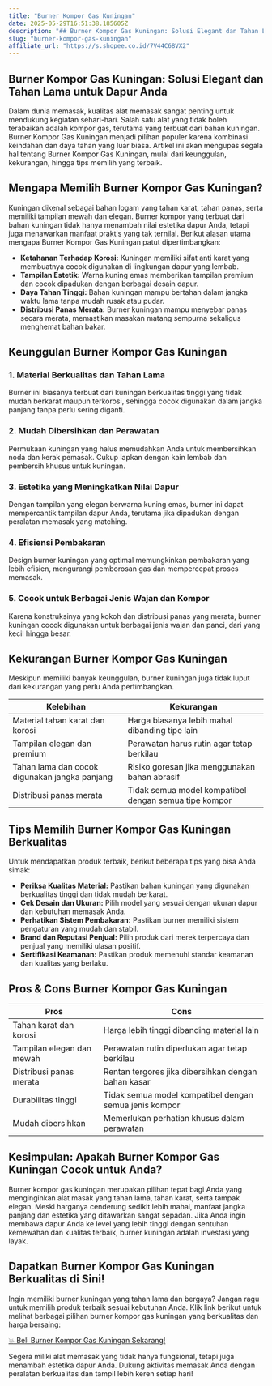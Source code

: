 ```yaml
---
title: "Burner Kompor Gas Kuningan"
date: 2025-05-29T16:51:38.185605Z
description: "## Burner Kompor Gas Kuningan: Solusi Elegant dan Tahan Lama untuk Dapur Anda..."
slug: "burner-kompor-gas-kuningan"
affiliate_url: "https://s.shopee.co.id/7V44C68VX2"
---
```

## Burner Kompor Gas Kuningan: Solusi Elegant dan Tahan Lama untuk Dapur Anda

Dalam dunia memasak, kualitas alat memasak sangat penting untuk mendukung kegiatan sehari-hari. Salah satu alat yang tidak boleh terabaikan adalah kompor gas, terutama yang terbuat dari bahan kuningan. Burner Kompor Gas Kuningan menjadi pilihan populer karena kombinasi keindahan dan daya tahan yang luar biasa. Artikel ini akan mengupas segala hal tentang Burner Kompor Gas Kuningan, mulai dari keunggulan, kekurangan, hingga tips memilih yang terbaik.

## Mengapa Memilih Burner Kompor Gas Kuningan?

Kuningan dikenal sebagai bahan logam yang tahan karat, tahan panas, serta memiliki tampilan mewah dan elegan. Burner kompor yang terbuat dari bahan kuningan tidak hanya menambah nilai estetika dapur Anda, tetapi juga menawarkan manfaat praktis yang tak ternilai. Berikut alasan utama mengapa Burner Kompor Gas Kuningan patut dipertimbangkan:

- **Ketahanan Terhadap Korosi:** Kuningan memiliki sifat anti karat yang membuatnya cocok digunakan di lingkungan dapur yang lembab.
- **Tampilan Estetik:** Warna kuning emas memberikan tampilan premium dan cocok dipadukan dengan berbagai desain dapur.
- **Daya Tahan Tinggi:** Bahan kuningan mampu bertahan dalam jangka waktu lama tanpa mudah rusak atau pudar.
- **Distribusi Panas Merata:** Burner kuningan mampu menyebar panas secara merata, memastikan masakan matang sempurna sekaligus menghemat bahan bakar.

## Keunggulan Burner Kompor Gas Kuningan

### 1. Material Berkualitas dan Tahan Lama

Burner ini biasanya terbuat dari kuningan berkualitas tinggi yang tidak mudah berkarat maupun terkorosi, sehingga cocok digunakan dalam jangka panjang tanpa perlu sering diganti.

### 2. Mudah Dibersihkan dan Perawatan

Permukaan kuningan yang halus memudahkan Anda untuk membersihkan noda dan kerak pemasak. Cukup lapkan dengan kain lembab dan pembersih khusus untuk kuningan.

### 3. Estetika yang Meningkatkan Nilai Dapur

Dengan tampilan yang elegan berwarna kuning emas, burner ini dapat mempercantik tampilan dapur Anda, terutama jika dipadukan dengan peralatan memasak yang matching.

### 4. Efisiensi Pembakaran

Design burner kuningan yang optimal memungkinkan pembakaran yang lebih efisien, mengurangi pemborosan gas dan mempercepat proses memasak.

### 5. Cocok untuk Berbagai Jenis Wajan dan Kompor

Karena konstruksinya yang kokoh dan distribusi panas yang merata, burner kuningan cocok digunakan untuk berbagai jenis wajan dan panci, dari yang kecil hingga besar.

## Kekurangan Burner Kompor Gas Kuningan

Meskipun memiliki banyak keunggulan, burner kuningan juga tidak luput dari kekurangan yang perlu Anda pertimbangkan.

| Kelebihan | Kekurangan |
|---|---|
| Material tahan karat dan korosi | Harga biasanya lebih mahal dibanding tipe lain |
| Tampilan elegan dan premium | Perawatan harus rutin agar tetap berkilau |
| Tahan lama dan cocok digunakan jangka panjang | Risiko goresan jika menggunakan bahan abrasif |
| Distribusi panas merata | Tidak semua model kompatibel dengan semua tipe kompor |

## Tips Memilih Burner Kompor Gas Kuningan Berkualitas

Untuk mendapatkan produk terbaik, berikut beberapa tips yang bisa Anda simak:

- **Periksa Kualitas Material:** Pastikan bahan kuningan yang digunakan berkualitas tinggi dan tidak mudah berkarat.
- **Cek Desain dan Ukuran:** Pilih model yang sesuai dengan ukuran dapur dan kebutuhan memasak Anda.
- **Perhatikan Sistem Pembakaran:** Pastikan burner memiliki sistem pengaturan yang mudah dan stabil.
- **Brand dan Reputasi Penjual:** Pilih produk dari merek terpercaya dan penjual yang memiliki ulasan positif.
- **Sertifikasi Keamanan:** Pastikan produk memenuhi standar keamanan dan kualitas yang berlaku.

## Pros & Cons Burner Kompor Gas Kuningan

| **Pros** | **Cons** |
|---|---|
| Tahan karat dan korosi | Harga lebih tinggi dibanding material lain |
| Tampilan elegan dan mewah | Perawatan rutin diperlukan agar tetap berkilau |
| Distribusi panas merata | Rentan tergores jika dibersihkan dengan bahan kasar |
| Durabilitas tinggi | Tidak semua model kompatibel dengan semua jenis kompor |
| Mudah dibersihkan | Memerlukan perhatian khusus dalam perawatan |

## Kesimpulan: Apakah Burner Kompor Gas Kuningan Cocok untuk Anda?

Burner kompor gas kuningan merupakan pilihan tepat bagi Anda yang menginginkan alat masak yang tahan lama, tahan karat, serta tampak elegan. Meski harganya cenderung sedikit lebih mahal, manfaat jangka panjang dan estetika yang ditawarkan sangat sepadan. Jika Anda ingin membawa dapur Anda ke level yang lebih tinggi dengan sentuhan kemewahan dan kualitas terbaik, burner kuningan adalah investasi yang layak.

## Dapatkan Burner Kompor Gas Kuningan Berkualitas di Sini!

Ingin memiliki burner kuningan yang tahan lama dan bergaya? Jangan ragu untuk memilih produk terbaik sesuai kebutuhan Anda. Klik link berikut untuk melihat berbagai pilihan burner kompor gas kuningan yang berkualitas dan harga bersaing: 

[💥 Beli Burner Kompor Gas Kuningan Sekarang!](https://s.shopee.co.id/7V44C68VX2)

Segera miliki alat memasak yang tidak hanya fungsional, tetapi juga menambah estetika dapur Anda. Dukung aktivitas memasak Anda dengan peralatan berkualitas dan tampil lebih keren setiap hari!